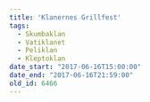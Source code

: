```yaml
---
title: 'Klanernes Grillfest'
tags:
  - Skumbaklan
  - Vatiklanet
  - Peliklan
  - Kleptoklan
date_start: "2017-06-16T15:00:00"
date_end: "2017-06-16T21:59:00"
old_id: 6466
---
```


